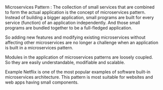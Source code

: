 Microservices Pattern :
The collection of small services that are combined to form the actual application is the concept of microservices pattern. Instead of building a bigger application, small programs are built for every service (function) of an application independently. And those small programs are bundled together to be a full-fledged application.  

So adding new features and modifying existing microservices without affecting other microservices are no longer a challenge when an application is built in a microservices pattern.  

Modules in the application of microservices patterns are loosely coupled. So they are easily understandable, modifiable and scalable.  

Example Netflix is one of the most popular examples of software built-in microservices architecture. This pattern is most suitable for websites and web apps having small components.  